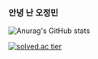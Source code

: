 ### 안녕 난 오정민
![Anurag's GitHub stats](https://github-readme-stats.vercel.app/api?username=wlddj14@naver.com&show_icons=true&theme=solarized-light)

[![solved.ac tier](http://mazassumnida.wtf/api/generate_badge?boj=wlddj14)](https://solved.ac/wlddj14)

<!--
**ojingjing/ojingjing** is a ✨ _special_ ✨ repository because its `README.md` (this file) appears on your GitHub profile.

Here are some ideas to get you started:

- 🔭 I’m currently working on ...
- 🌱 I’m currently learning ...
- 👯 I’m looking to collaborate on ...
- 🤔 I’m looking for help with ...
- 💬 Ask me about ...
- 📫 How to reach me: ...
- 😄 Pronouns: ...
- ⚡ Fun fact: ...
-->
